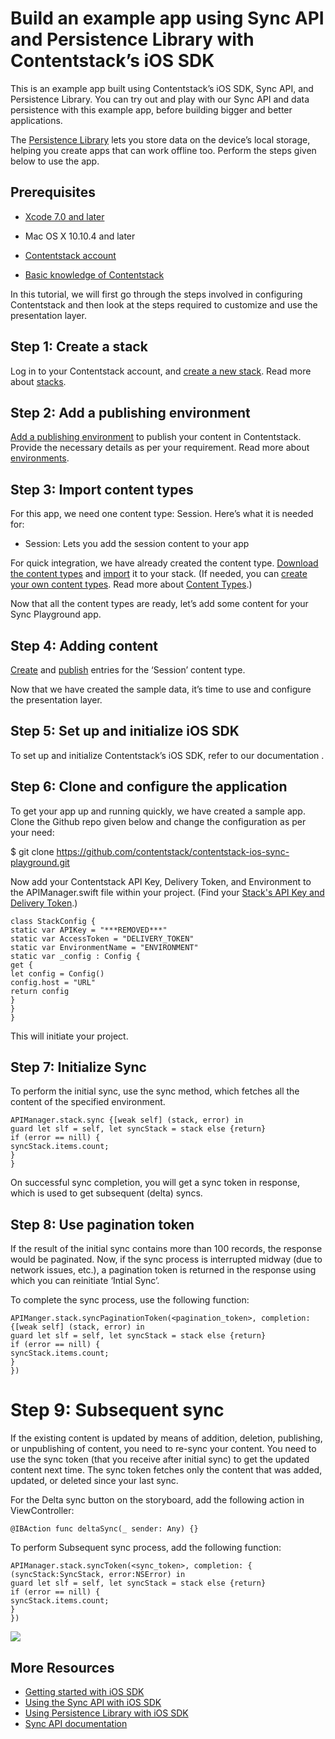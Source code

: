
# Build an example app using Sync API and Persistence Library with Contentstack’s iOS SDK

This is an example app built using Contentstack’s iOS SDK, Sync API, and Persistence Library. You can try out and play with our Sync API and data persistence with this example app, before building bigger and better applications.



The [Persistence Library](https://www.contentstack.com/docs/guide/synchronization/using-realm-persistence-library-with-ios-sync-sdk) lets you store data on the device’s local storage, helping you create apps that can work offline too. Perform the steps given below to use the app.

## Prerequisites

-   [Xcode 7.0 and later](https://developer.apple.com/xcode/)

-   Mac OS X 10.10.4 and later

-   [Contentstack account](https://www.app.contentstack.com/)

-   [Basic knowledge of Contentstack](https://www.contentstack.com/docs/)




In this tutorial, we will first go through the steps involved in configuring Contentstack and then look at the steps required to customize and use the presentation layer.

## Step 1: Create a stack

Log in to your Contentstack account, and [create a new stack](https://www.contentstack.com/docs/guide/stack#create-a-new-stack). Read more about [stacks](https://www.contentstack.com/docs/guide/stack).

## Step 2: Add a publishing environment

[Add a publishing environment](https://www.contentstack.com/docs/guide/environments#add-an-environment) to publish your content in Contentstack. Provide the necessary details as per your requirement. Read more about [environments](https://www.contentstack.com/docs/guide/environments).

## Step 3: Import content types

For this app, we need one content type: Session. Here’s what it is needed for:

-   Session: Lets you add the session content to your app


For quick integration, we have already created the content type. [Download the content types](https://drive.google.com/open?id=1q6JlsAhFjYKnWmMllUrNY4NQMP0ZnEIW) and [import](https://www.contentstack.com/docs/guide/content-types#importing-a-content-type) it to your stack. (If needed, you can [create your own content types](https://www.contentstack.com/docs/guide/content-types#creating-a-content-type). Read more about [Content Types](https://www.contentstack.com/docs/guide/content-types).)

Now that all the content types are ready, let’s add some content for your Sync Playground app.

## Step 4: Adding content

[Create](https://www.contentstack.com/docs/guide/content-management#add-a-new-entry) and [publish](https://www.contentstack.com/docs/guide/content-management#publish-an-entry) entries for the ‘Session’ content type.

Now that we have created the sample data, it’s time to use and configure the presentation layer.

## Step 5: Set up and initialize iOS SDK

To set up and initialize Contentstack’s iOS SDK, refer to our documentation [
](https://www.contentstack.com/docs/platforms/ios#getting-started).

## Step 6: Clone and configure the application

To get your app up and running quickly, we have created a sample app. Clone the Github repo given below and change the configuration as per your need:

$ git clone https://github.com/contentstack/contentstack-ios-sync-playground.git

Now add your Contentstack API Key, Delivery Token, and Environment to the APIManager.swift file within your project. (Find your [Stack's API Key and Delivery Token](https://www.contentstack.com/docs/apis/content-delivery-api/#authentication).)


```
class StackConfig {
static var APIKey = "***REMOVED***"
static var AccessToken = "DELIVERY_TOKEN"
static var EnvironmentName = "ENVIRONMENT"
static var _config : Config {
get {
let config = Config()
config.host = "URL"
return config
}
}
}
```

This will initiate your project.

## Step 7: Initialize Sync

To perform the initial sync, use the sync method, which fetches all the content of the specified environment.

```
APIManager.stack.sync {[weak self] (stack, error) in
guard let slf = self, let syncStack = stack else {return}
if (error == nill) {
syncStack.items.count;
}
}
```

On successful sync completion, you will get a sync token in response, which is used to get subsequent (delta) syncs.

## Step 8: Use pagination token

If the result of the initial sync contains more than 100 records, the response would be paginated. Now, if the sync process is interrupted midway (due to network issues, etc.), a pagination token is returned in the response using which you can reinitiate ‘Intial Sync’.

To complete the sync process, use the following function:

```
APIManger.stack.syncPaginationToken(<pagination_token>, completion: {[weak self] (stack, error) in
guard let slf = self, let syncStack = stack else {return}
if (error == nill) {
syncStack.items.count;
}
})
```
# Step 9: Subsequent sync

If the existing content is updated by means of addition, deletion, publishing, or unpublishing of content, you need to re-sync your content. You need to use the sync token (that you receive after initial sync) to get the updated content next time. The sync token fetches only the content that was added, updated, or deleted since your last sync.

For the Delta sync button on the storyboard, add the following action in ViewController:
```
@IBAction func deltaSync(_ sender: Any) {}
```

To perform Subsequent sync process, add the following function:
```
APIManager.stack.syncToken(<sync_token>, completion: { (syncStack:SyncStack, error:NSError) in
guard let slf = self, let syncStack = stack else {return}
if (error == nill) {
syncStack.items.count;
}
})
```

![](https://lh3.googleusercontent.com/DzdkSx-GQ0TRRTKqKCNkaPJSgh35opZnFybGl7eqpTErkcT6uYgGtp2s6srRHon-KwC4mirsuCuGA9PWVTvOWNujB5W0Z5AImtTlKley86k-07i5cZXZv4m03ND9_UJtk2WLz2Hs)

## More Resources

-   [Getting started with iOS SDK](https://www.contentstack.com/docs/platforms/ios)
-   [Using the Sync API with iOS SDK](https://www.contentstack.com/docs/guide/synchronization/using-the-sync-api-with-ios-sdk)
-   [Using Persistence Library with iOS SDK](https://www.contentstack.com/docs/guide/synchronization/using-realm-persistence-library-with-ios-sync-sdk)
-   [Sync API documentation](https://www.google.com/url?q=https://www.contentstack.com/docs/apis/content-delivery-api/#synchronization&sa=D&ust=1540373553842000&usg=AFQjCNErftWljzbGy77oAYK01xsOU4z_rw)

